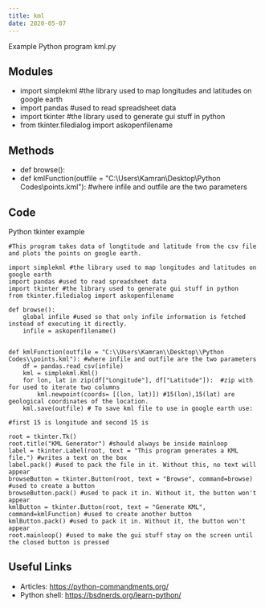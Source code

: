 ```yaml
---
title: kml
date: 2020-05-07
---
```

Example Python program kml.py

## Modules

* import simplekml #the library used to map longitudes and latitudes on google earth
* import pandas #used to read spreadsheet data
* import tkinter #the library used to generate gui stuff in python
* from tkinter.filedialog import askopenfilename

## Methods

* def browse():
* def kmlFunction(outfile = "C:\\Users\Kamran\\Desktop\\Python Codes\\points.kml"): #where infile and outfile are the two parameters

## Code

Python tkinter example

    #This program takes data of longtitude and latitude from the csv file and plots the points on google earth.
    
    import simplekml #the library used to map longitudes and latitudes on google earth
    import pandas #used to read spreadsheet data
    import tkinter #the library used to generate gui stuff in python
    from tkinter.filedialog import askopenfilename
    
    def browse():
        global infile #used so that only infile information is fetched instead of executing it directly.
        infile = askopenfilename()
    
    
    def kmlFunction(outfile = "C:\\Users\Kamran\\Desktop\\Python Codes\\points.kml"): #where infile and outfile are the two parameters
        df = pandas.read_csv(infile)
        kml = simplekml.Kml()
        for lon, lat in zip(df["Longitude"], df["Latitude"]):  #zip with for used to iterate two columns
            kml.newpoint(coords= [(lon, lat)]) #15(lon),15(lat) are geological coordinates of the location.
        kml.save(outfile) # To save kml file to use in google earth use:
    
    #first 15 is longitude and second 15 is
    
    root = tkinter.Tk()
    root.title("KML Generator") #should always be inside mainloop
    label = tkinter.Label(root, text = "This program generates a KML file.") #writes a text on the box
    label.pack() #used to pack the file in it. Without this, no text will appear
    browseButton = tkinter.Button(root, text = "Browse", command=browse) #used to create a button
    browseButton.pack() #used to pack it in. Without it, the button won't appear
    kmlButton = tkinter.Button(root, text = "Generate KML", command=kmlFunction) #used to create another button
    kmlButton.pack() #used to pack it in. Without it, the button won't appear
    root.mainloop() #used to make the gui stuff stay on the screen until the closed button is pressed
    
    
    
    
    

## Useful Links

- Articles: https://python-commandments.org/
- Python shell: https://bsdnerds.org/learn-python/
